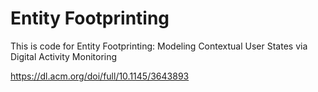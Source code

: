 # Entity Footprinting
This is code for Entity Footprinting: Modeling Contextual User States via Digital Activity Monitoring

https://dl.acm.org/doi/full/10.1145/3643893
